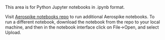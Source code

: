 This area is for Python Jupyter notebooks in .ipynb format. 

Visit [Aerospike notebooks repo](https://github.com/aerospike-examples/interactive-notebooks) to run additional Aerospike notebooks. To run a different notebook, download the notebook from the repo to your local machine, and then in the notebook interface click on File->Open, and select Upload.
